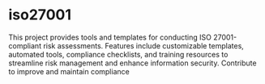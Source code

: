 # iso27001
This project provides tools and templates for conducting ISO 27001-compliant risk assessments. Features include customizable templates, automated tools, compliance checklists, and training resources to streamline risk management and enhance information security. Contribute to improve and maintain compliance
